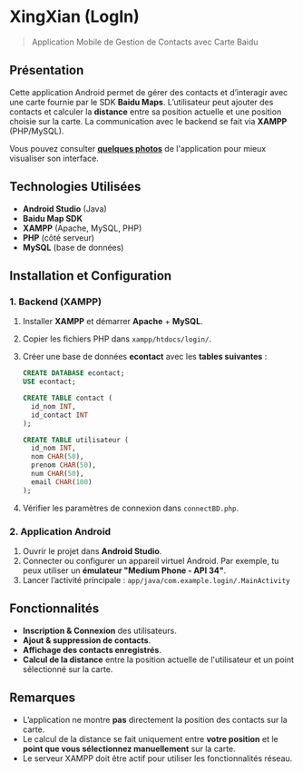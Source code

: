 # XingXian (LogIn)
> Application Mobile de Gestion de Contacts avec Carte Baidu

## Présentation

Cette application Android permet de gérer des contacts et d’interagir avec une carte fournie par le SDK **Baidu Maps**. L’utilisateur peut ajouter des contacts et calculer la **distance** entre sa position actuelle et une position choisie sur la carte. La communication avec le backend se fait via **XAMPP** (PHP/MySQL).

Vous pouvez consulter **[quelques photos](https://docs.google.com/document/d/1mtSCVTp90lHcjNMrptoBCmE3s-0sa-bQoWcKFXzIKRM/edit?usp=sharing)** de l'application pour mieux visualiser son interface.

## Technologies Utilisées

* **Android Studio** (Java)
* **Baidu Map SDK**
* **XAMPP** (Apache, MySQL, PHP)
* **PHP** (côté serveur)
* **MySQL** (base de données)

## Installation et Configuration

### 1. Backend (XAMPP)

1. Installer **XAMPP** et démarrer **Apache** + **MySQL**.
2. Copier les fichiers PHP dans `xampp/htdocs/login/`.
3. Créer une base de données **econtact** avec les **tables suivantes** :

   ```sql
   CREATE DATABASE econtact;
   USE econtact;

   CREATE TABLE contact (
     id_nom INT,
     id_contact INT
   );

   CREATE TABLE utilisateur (
     id_nom INT,
     nom CHAR(50),
     prenom CHAR(50),
     num CHAR(50),
     email CHAR(100)
   );
   ```
4. Vérifier les paramètres de connexion dans `connectBD.php`.

### 2. Application Android

1. Ouvrir le projet dans **Android Studio**.
2. Connecter ou configurer un appareil virtuel Android. Par exemple, tu peux utiliser un **émulateur "Medium Phone - API 34"**.
3. Lancer l’activité principale :
   `app/java/com.example.login/.MainActivity`

## Fonctionnalités

* **Inscription & Connexion** des utilisateurs.
* **Ajout & suppression de contacts**.
* **Affichage des contacts enregistrés**.
* **Calcul de la distance** entre la position actuelle de l'utilisateur et un point sélectionné sur la carte.

## Remarques

* L’application ne montre **pas** directement la position des contacts sur la carte.
* Le calcul de la distance se fait uniquement entre **votre position** et le **point que vous sélectionnez manuellement** sur la carte.
* Le serveur XAMPP doit être actif pour utiliser les fonctionnalités réseau.

